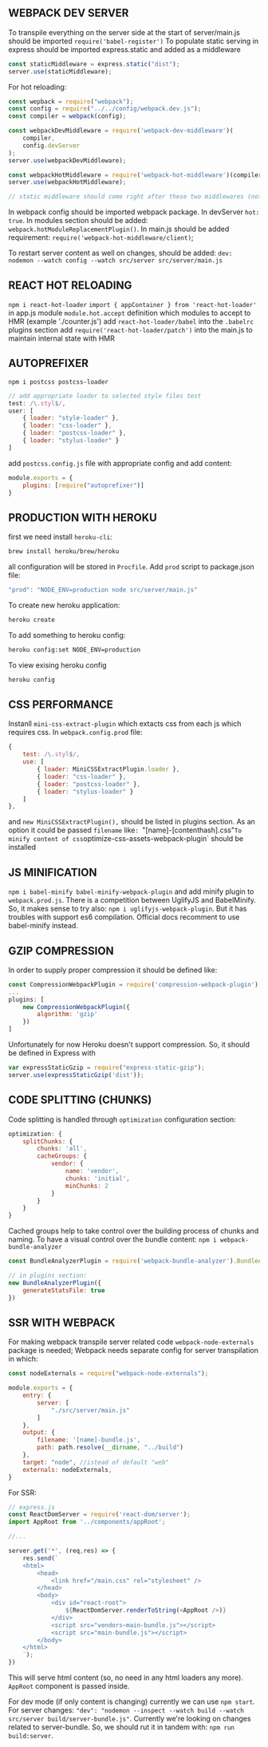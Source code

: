 ## WEBPACK DEV SERVER

To transpile everything on the server side at the start of server/main.js should be imported
`require('babel-register')`
To populate static serving in express should be imported express.static and added as a middleware

```javascript
const staticMiddleware = express.static("dist");
server.use(staticMiddleware);
```

For hot reloading:

```javascript
const wepback = require("webpack");
const config = require("../../config/webpack.dev.js");
const compiler = webpack(config);

const webpackDevMiddleware = require('webpack-dev-middleware')(
    compiler,
    config.devServer
);
server.use(webpackDevMiddleware);

const webpackHotMiddleware = require('webpack-hot-middleware')(compiler);
server.use(webpackHotMiddleware);

// static middleware should come right after these two middlewares (not before!)
```

In webpack config should be imported webpack package. In devServer `hot: true`.
In modules section should be added:
`webpack.hotModuleReplacementPlugin()`.
In main.js should be added requirement:
`require('webpack-hot-middleware/client)`;

To restart server content as well on changes, should be added:
`dev: nodemon --watch config --watch src/server src/server/main.js`

## REACT HOT RELOADING

`npm i react-hot-loader`
`import { appContainer } from 'react-hot-loader'` in app.js module
`module.hot.accept` definition which modules to accept to HMR (example './counter.js')
add `react-hot-loader/babel` into the `.babelrc` plugins section
add `require('react-hot-loader/patch')` into the main.js to maintain internal state with HMR

## AUTOPREFIXER

`npm i postcss postcss-loader`

```js
// add appropriate loader to selected style files test
test: /\.styl$/,
user: [
    { loader: "style-loader" },
    { loader: "css-loader" },
    { loader: "postcss-loader" },
    { loader: "stylus-loader" }
]

```

add `postcss.config.js` file with appropriate config
and add content:

```js
module.exports = {
    plugins: [require("autoprefixer")]
}
```

## PRODUCTION WITH HEROKU

first we need install `heroku-cli`:

```bash
brew install heroku/brew/heroku
```

all configuration will be stored in `Procfile`.
Add `prod` script to package.json file:

```js
"prod": "NODE_ENV=production node src/server/main.js"
```

To create new heroku application:

```bash
heroku create
```

To add something to heroku config:

```bash
heroku config:set NODE_ENV=production
```

To view exising heroku config

```bash
heroku config
```

## CSS PERFORMANCE
Instanll `mini-css-extract-plugin` which extacts css from each js which requires css.
In `webpack.config.prod` file:

```js
{
    test: /\.styl$/,
    use: [
        { loader: MiniCSSExtractPlugin.loader },
        { loader: "css-loader" },
        { loader: "postcss-loader" },
        { loader: "stylus-loader" }
    ]
},
```

and `new MiniCSSExtractPlugin(),` should be listed in plugins section. As an option it could be passed `filename` like`: `"[name]-[contenthash].css"`
To minify content of css `optimize-css-assets-webpack-plugin` should be installed

## JS MINIFICATION

`npm i babel-minify babel-minify-webpack-plugin`
and add minify plugin to `webpack.prod.js`.
There is a competition between UglifyJS and BabelMinify. So, it makes sense to try also:
`npm i uglifyjs-webpack-plugin`. But it has troubles with support es6 compilation. Official docs recomment to use
babel-minify instead.

## GZIP COMPRESSION

In order to supply proper compression it should be defined like:

```js
const CompressionWebpackPlugin = require('compression-webpack-plugin');
...
plugins: [
    new CompressionWebpackPlugin({
        algorithm: 'gzip'
    })
]
```

Unfortunately for now Heroku doesn't support compression. So, it should be defined in Express with

```js
var expressStaticGzip = require("express-static-gzip");
server.use(expressStaticGzip('dist'));
```

## CODE SPLITTING (CHUNKS)

Code splitting is handled through `optimization` configuration section:

```js
optimization: {
    splitChunks: {
        chunks: 'all',
        cacheGroups: {
            vendor: {
                name: 'vendor',
                chunks: 'initial',
                minChunks: 2
            }
        }
    }
}
```

Cached groups help to take control over the building process of chunks and naming.
To have a visual control over the bundle content:
`npm i webpack-bundle-analyzer`

```js
const BundleAnalyzerPlugin = require('webpack-bundle-analyzer').BundleAnalyzerPlugin;

// in plugins section:
new BundleAnalyzerPlugin({
    generateStatsFile: true
})
```

## SSR WITH WEBPACK

For making webpack transpile server related code `webpack-node-externals` package is needed;
Webpack needs separate config for server transpilation in which:

```js
const nodeExternals = require("webpack-node-externals");

module.exports = {
    entry: {
        server: [
            "./src/server/main.js"
        ]
    },
    output: {
        filename: '[name]-bundle.js',
        path: path.resolve(__dirname, "../build")
    },
    target: "node", //istead of default "web"
    externals: nodeExternals,
}
```

For SSR:

```js
// express.js
const ReactDomServer = require('react-dom/server');
import AppRoot from '../components/appRoot';

//...

server.get('*', (req,res) => {
    res.send(`
    <html>
        <head>
            <link href="/main.css" rel="stylesheet" />
        </head>
        <body>
            <div id="react-root">
                ${ReactDomServer.renderToString(<AppRoot />)}
            </div>
            <script src="vendors~main-bundle.js"></script>
            <script src="main-bundle.js"></script>
        </body>
    </html>
    `);
})
```

This will serve html content (so, no need in any html loaders any more). `AppRoot` component is passed inside.

For dev mode (if only content is changing) currently we can use `npm start`.
For server changes: `"dev": "nodemon --inspect --watch build --watch src/server build/server-bundle.js"`. Currently
we're looking on changes related to server-bundle. So, we should rut it in tandem with:
`npm run build:server`.
